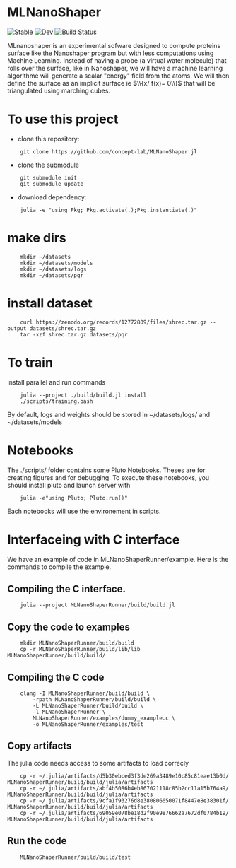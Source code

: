 # MLNanoShaper

[![Stable](https://img.shields.io/badge/docs-stable-blue.svg)](https://concept-lab.github.io/MLNanoShaper.jl/stable/)
[![Dev](https://img.shields.io/badge/docs-dev-blue.svg)](https://concept-lab.github.io/MLNanoShaper.jl/dev/)
[![Build Status](https://github.com/concept-lab/MLNanoShaper.jl/actions/workflows/CI.yml/badge.svg?branch=main)](https://github.com/hack-hard/MLNanoShaper.jl/actions/workflows/CI.yml?query=branch%3Amain)

MLnanoshaper is an experimental sofware designed to compute proteins surface like the Nanoshaper program but with less computations using Machine Learning.
Instead of having a probe (a virtual water molecule) that rolls over the surface, like in Nanoshaper, we will have a machine learning algorithme will generate a scalar "energy" field from the atoms. We will then define the surface as an implicit surface ie $\\{x/ f(x)= 0\\}$ that will be triangulated using marching cubes.


# To use this project
- clone this repository:
```
    git clone https://github.com/concept-lab/MLNanoShaper.jl
```
- clone the submodule
```
    git submodule init
    git submodule update
```
- download dependency:
```
    julia -e "using Pkg; Pkg.activate(.);Pkg.instantiate(.)"
```
# make dirs
```
    mkdir ~/datasets
    mkdir ~/datasets/models
    mkdir ~/datasets/logs
    mkdir ~/datasets/pqr
```
# install dataset
```
    curl https://zenodo.org/records/12772809/files/shrec.tar.gz --output datasets/shrec.tar.gz 
    tar -xzf shrec.tar.gz datasets/pqr
```

# To train 
install parallel and run commands
```
    julia --project ./build/build.jl install
    ./scripts/training.bash
```

By default, logs and weights should be stored in ~/datasets/logs/ and ~/datasets/models


# Notebooks
The ./scripts/ folder contains some Pluto Notebooks. Theses are for creating figures and for debugging. To execute these notebooks, you should install pluto and launch server with 
```
    julia -e"using Pluto; Pluto.run()"
```

Each notebooks will use the environement in scripts.

# Interfaceing with C interface
We have an example of code in MLNanoShaperRunner/example. Here is the commands to compile the example.
## Compiling the C interface.
```
    julia --project MLNanoShaperRunner/build/build.jl
```

## Copy the code to examples
```
    mkdir MLNanoShaperRunner/build/build
    cp -r MLNanoShaperRunner/build/lib/lib MLNanoShaperRunner/build/build/
```

## Compiling the C code
``` 
    clang -I MLNanoShaperRunner/build/build \
        -rpath MLNanoShaperRunner/build/build \
        -L MLNanoShaperRunner/build/build \
        -l MLNanoShaperRunner \
        MLNanoShaperRunner/examples/dummy_example.c \
        -o MLNanoShaperRunner/examples/test
```

## Copy artifacts
The julia code needs access to some artifacts to load correcly
```
    cp -r ~/.julia/artifacts/d5b30ebced3f3de269a3489e10c85c81eae13b0d/ MLNanoShaperRunner/build/build/julia/artifacts
    cp -r ~/.julia/artifacts/abf4b5086b4eb867021118c85b2cc11a15b764a9/ MLNanoShaperRunner/build/build/julia/artifacts
    cp -r ~/.julia/artifacts/9cfa1f93276d8e380806650071f8447e8e38301f/ MLNanoShaperRunner/build/build/julia/artifacts
    cp -r ~/.julia/artifacts/69059e078be18d2f90e9876662a7672df0784b19/ MLNanoShaperRunner/build/build/julia/artifacts
```

## Run the code
```
    MLNanoShaperRunner/build/build/test
```

